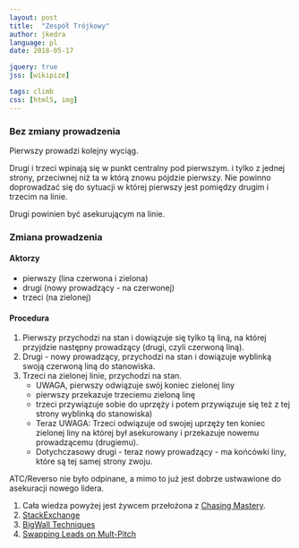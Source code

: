 ```yaml
---
layout: post
title:  "Zespół Trójkowy"
author: jkedra
language: pl
date: 2018-05-17

jquery: true
jss: [wikipize]

tags: climb
css: [html5, img]
---
```



### Bez zmiany prowadzenia

Pierwszy prowadzi kolejny wyciąg.

Drugi i trzeci wpinają się w punkt centralny pod pierwszym.
i tylko z jednej strony, przeciwnej niż ta w którą znowu pójdzie pierwszy.
Nie powinno doprowadzać się do sytuacji w której pierwszy
jest pomiędzy drugim i trzecim na linie.

Drugi powinien być asekurującym na linie.

### Zmiana prowadzenia

#### Aktorzy

 * pierwszy (lina czerwona i zielona)
 * drugi (nowy prowadzący - na czerwonej)
 * trzeci (na zielonej)

#### Procedura

1. Pierwszy przychodzi na stan i dowiązuje się tylko tą liną,
   na której przyjdzie następny prowadzący (drugi, czyli czerwoną liną).
2. Drugi - nowy prowadzący, przychodzi na stan i dowiązuje wyblinką
   swoją czerwoną liną do stanowiska.
3. Trzeci na zielonej linie, przychodzi na stan.
    * UWAGA, pierwszy odwiązuje swój koniec zielonej liny
    * pierwszy przekazuje trzeciemu zieloną linę
    * trzeci przywiązuje sobie do uprzęży i potem przywiązuje się
      też z tej strony wyblinką do stanowiska)
    * Teraz UWAGA: Trzeci odwiązuje od swojej uprzęży ten koniec zielonej liny
      na której był asekurowany i przekazuje nowemu prowadzącemu (drugiemu).
    * Dotychczasowy drugi - teraz nowy prowadzący - ma końcówki liny,
      które są tej samej strony zwoju.


ATC/Reverso nie było odpinane, a mimo to już jest dobrze ustwawione do asekuracji nowego lidera.

1. Cała wiedza powyżej jest żywcem przełożona z [Chasing Mastery][1].
2. [StackExchange][2]
3. [BigWall Techniques][3]
4. [Swapping Leads on Mult-Pitch][4]

[1]: https://chasingmastery.com/climbing-fast-as-a-party-of-3-managing-ropes-and-swapping-leads/
[2]: https://outdoors.stackexchange.com/questions/4110/whats-the-best-way-to-swap-lead-when-climbing-in-a-group-of-three-using-a-pair
[3]: http://chossboys.weebly.com/theory/theory-of-big-wall-climbing-in-a-party-of-three-part-1-the-systems
[4]: https://vimeo.com/33940152
[5]: http://multipitchclimbing.com/
